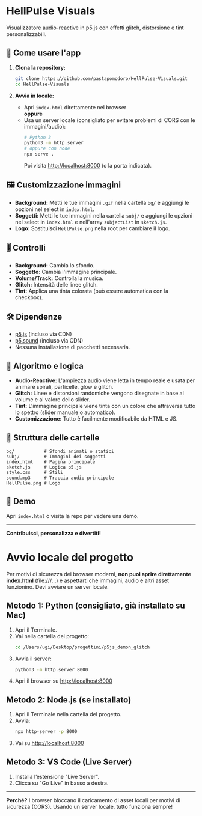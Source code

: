# HellPulse Visuals

Visualizzatore audio-reactive in p5.js con effetti glitch, distorsione e tint personalizzabili.

## 🚀 Come usare l'app

1. **Clona la repository:**
   ```sh
   git clone https://github.com/pastapomodoro/HellPulse-Visuals.git
   cd HellPulse-Visuals
   ```

2. **Avvia in locale:**
   - Apri `index.html` direttamente nel browser  
     **oppure**  
   - Usa un server locale (consigliato per evitare problemi di CORS con le immagini/audio):
     ```sh
     # Python 3
     python3 -m http.server
     # oppure con node
     npx serve .
     ```
     Poi visita [http://localhost:8000](http://localhost:8000) (o la porta indicata).

## 🖼️ Customizzazione immagini

- **Background:** Metti le tue immagini `.gif` nella cartella `bg/` e aggiungi le opzioni nel select in `index.html`.
- **Soggetti:** Metti le tue immagini nella cartella `subj/` e aggiungi le opzioni nel select in `index.html` e nell'array `subjectList` in `sketch.js`.
- **Logo:** Sostituisci `HellPulse.png` nella root per cambiare il logo.

## 🎚️ Controlli

- **Background:** Cambia lo sfondo.
- **Soggetto:** Cambia l'immagine principale.
- **Volume/Track:** Controlla la musica.
- **Glitch:** Intensità delle linee glitch.
- **Tint:** Applica una tinta colorata (può essere automatica con la checkbox).

## 🛠️ Dipendenze

- [p5.js](https://p5js.org/) (incluso via CDN)
- [p5.sound](https://p5js.org/reference/#/libraries/p5.sound) (incluso via CDN)
- Nessuna installazione di pacchetti necessaria.

## 🧠 Algoritmo e logica

- **Audio-Reactive:** L'ampiezza audio viene letta in tempo reale e usata per animare spirali, particelle, glow e glitch.
- **Glitch:** Linee e distorsioni randomiche vengono disegnate in base al volume e al valore dello slider.
- **Tint:** L'immagine principale viene tinta con un colore che attraversa tutto lo spettro (slider manuale o automatico).
- **Customizzazione:** Tutto è facilmente modificabile da HTML e JS.

## 📂 Struttura delle cartelle

```
bg/           # Sfondi animati o statici
subj/         # Immagini dei soggetti
index.html    # Pagina principale
sketch.js     # Logica p5.js
style.css     # Stili
sound.mp3     # Traccia audio principale
HellPulse.png # Logo
```

## 👾 Demo

Apri `index.html` o visita la repo per vedere una demo.

---

**Contribuisci, personalizza e divertiti!**

# Avvio locale del progetto

Per motivi di sicurezza dei browser moderni, **non puoi aprire direttamente index.html** (file:///...) e aspettarti che immagini, audio e altri asset funzionino. Devi avviare un server locale.

## Metodo 1: Python (consigliato, già installato su Mac)

1. Apri il Terminale.
2. Vai nella cartella del progetto:
   ```sh
   cd /Users/ugi/Desktop/progettini/p5js_demon_glitch
   ```
3. Avvia il server:
   ```sh
   python3 -m http.server 8000
   ```
4. Apri il browser su [http://localhost:8000](http://localhost:8000)

## Metodo 2: Node.js (se installato)

1. Apri il Terminale nella cartella del progetto.
2. Avvia:
   ```sh
   npx http-server -p 8000
   ```
3. Vai su [http://localhost:8000](http://localhost:8000)

## Metodo 3: VS Code (Live Server)

1. Installa l’estensione "Live Server".
2. Clicca su "Go Live" in basso a destra.

---

**Perché?**
I browser bloccano il caricamento di asset locali per motivi di sicurezza (CORS). Usando un server locale, tutto funziona sempre!
